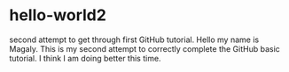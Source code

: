 # hello-world2
second attempt to get through first GitHub tutorial. 
Hello my name is Magaly. This is my second attempt to correctly complete the GitHub basic tutorial. I think I am doing better this time. 
